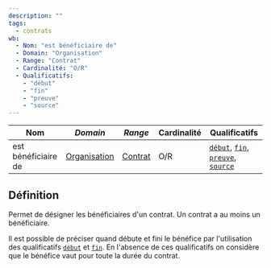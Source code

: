 ```yaml
---
description: ""
tags:
  - contrats
wb:
  - Nom: "est bénéficiaire de"
  - Domain: "Organisation"
  - Range: "Contrat"
  - Cardinalité: "O/R"
  - Qualificatifs:
    - "début"
    - "fin"
    - "preuve"
    - "source"
---
```


<OntologyTable frontMatter={frontMatter}/>

| **Nom**             | ***Domain***                                            | ***Range***                             | **Cardinalité** | **Qualificatifs**                                                                  |
| ------------------- | ------------------------------------------------------- | --------------------------------------- | --------------- | ---------------------------------------------------------------------------------- |
| est bénéficiaire de | [Organisation](../Classes/Organisation/Organisation.md) | [Contrat](../Classes/Preuve/Contrat.md) | O/R             | [`début`](début.md), [`fin`](fin.md), [`preuve`](preuve.md), [`source`](source.md) |

## Définition

Permet de désigner les bénéficiaires d'un contrat. Un contrat a au moins un bénéficiaire.

Il est possible de préciser quand débute et fini le bénéfice par l'utilisation des qualificatifs [`début`](début.md) et [`fin`](fin.md). En l'absence de ces qualificatifs on considère que le bénéfice vaut pour toute la durée du contrat.